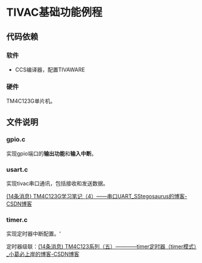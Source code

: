 # TIVAC基础功能例程

## 代码依赖

### 软件

+ CCS编译器，配置TIVAWARE

### 硬件

TM4C123G单片机。

## 文件说明

### gpio.c

实现gpio端口的**输出功能**和**输入中断**。

### usart.c

实现tivac串口通讯，包括接收和发送数据。

[(14条消息) TM4C123G学习笔记（4）——串口UART_SStegosaurus的博客-CSDN博客](https://blog.csdn.net/SStegosaurus/article/details/108468819)



### timer.c

实现定时器中断配置。‘

定时器级联：[(14条消息) TM4C123系列（五）————timer定时器（timer模式）_小葛必上岸的博客-CSDN博客](https://blog.csdn.net/weixin_56003594/article/details/125662058)